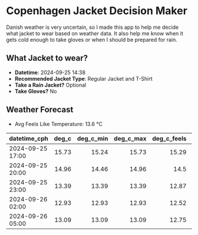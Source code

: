 
# Copenhagen Jacket Decision Maker

Danish weather is very uncertain, so I made this app to help me decide what jacket to wear based on weather data. 
It also help me know when it gets cold enough to take gloves or when I should be prepared for rain.

## What Jacket to wear?

- **Datetime**: 2024-09-25 14:38
- **Recommended Jacket Type**: Regular Jacket and T-Shirt
- **Take a Rain Jacket?** Optional
- **Take Gloves?** No

## Weather Forecast
- Avg Feels Like Temperature: 13.6 °C

| datetime_cph     |   deg_c |   deg_c_min |   deg_c_max |   deg_c_feels | weather   | wind   | rain   |
|:-----------------|--------:|------------:|------------:|--------------:|:----------|:-------|:-------|
| 2024-09-25 17:00 |   15.73 |       15.24 |       15.73 |         15.29 | Rain      | High   | Low    |
| 2024-09-25 20:00 |   14.96 |       14.46 |       14.96 |         14.5  | Clouds    | Low    | None   |
| 2024-09-25 23:00 |   13.39 |       13.39 |       13.39 |         12.87 | Clouds    | Low    | None   |
| 2024-09-26 02:00 |   12.93 |       12.93 |       12.93 |         12.52 | Clouds    | Low    | None   |
| 2024-09-26 05:00 |   13.09 |       13.09 |       13.09 |         12.75 | Clouds    | Low    | None   |
        